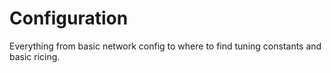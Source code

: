 # Configuration

Everything from basic network config to where to find tuning constants
and basic ricing.

